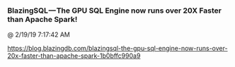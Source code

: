 ﻿

### BlazingSQL — The GPU SQL Engine now runs over 20X Faster than Apache Spark!
@ 2/19/19 7:17:42 AM

https://blog.blazingdb.com/blazingsql-the-gpu-sql-engine-now-runs-over-20x-faster-than-apache-spark-1b0bffc990a9

